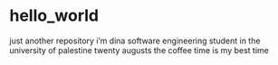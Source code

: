 # hello_world
just another repository
i’m dina 
software engineering student in the university of palestine
twenty augusts
the coffee time is my best time


